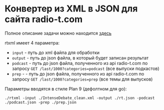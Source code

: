 # Конвертер из XML в JSON для сайта radio-t.com
Полное описание задачи можно находится [здесь](https://github.com/radio-t/radio-t-site/issues/23)

rtxml имеет 4 параметра:
* `input` - путь до xml файла для обработки
* `output` - путь до json файла, в который будет записан результат
* `podcast` - путь до json файла, полученного из api radio-t.com по запросу `GET /last/1000?categories=podcast` (все выпуски подкастов)
* `prep` - - путь до json файла, полученного из api radio-t.com по запросу `GET /last/1000?categories=prep` (все темы для выпусков)

Параметры вводятся в стиле Plan 9 (дефолтном для go):

`./rtxml -input ./IntenseDebate_clean.xml -output ./rt.json -podcast ./podcast.json -prep ./prep.json`
